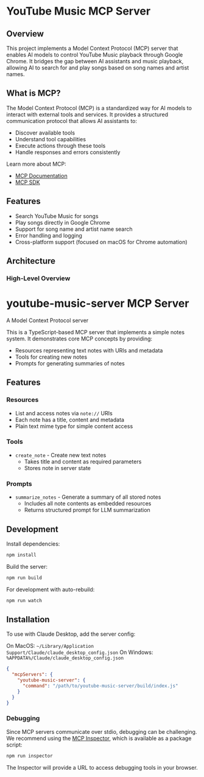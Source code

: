 # YouTube Music MCP Server

## Overview
This project implements a Model Context Protocol (MCP) server that enables AI models to control YouTube Music playback through Google Chrome. It bridges the gap between AI assistants and music playback, allowing AI to search for and play songs based on song names and artist names.

## What is MCP?
The Model Context Protocol (MCP) is a standardized way for AI models to interact with external tools and services. It provides a structured communication protocol that allows AI assistants to:
- Discover available tools
- Understand tool capabilities
- Execute actions through these tools
- Handle responses and errors consistently

Learn more about MCP:
- [MCP Documentation](https://github.com/modelcontextprotocol/protocol)
- [MCP SDK](https://github.com/modelcontextprotocol/sdk)

## Features
- Search YouTube Music for songs
- Play songs directly in Google Chrome
- Support for song name and artist name search
- Error handling and logging
- Cross-platform support (focused on macOS for Chrome automation)

## Architecture

### High-Level Overview

# youtube-music-server MCP Server

A Model Context Protocol server

This is a TypeScript-based MCP server that implements a simple notes system. It demonstrates core MCP concepts by providing:

- Resources representing text notes with URIs and metadata
- Tools for creating new notes
- Prompts for generating summaries of notes

## Features

### Resources
- List and access notes via `note://` URIs
- Each note has a title, content and metadata
- Plain text mime type for simple content access

### Tools
- `create_note` - Create new text notes
  - Takes title and content as required parameters
  - Stores note in server state

### Prompts
- `summarize_notes` - Generate a summary of all stored notes
  - Includes all note contents as embedded resources
  - Returns structured prompt for LLM summarization

## Development

Install dependencies:
```bash
npm install
```

Build the server:
```bash
npm run build
```

For development with auto-rebuild:
```bash
npm run watch
```

## Installation

To use with Claude Desktop, add the server config:

On MacOS: `~/Library/Application Support/Claude/claude_desktop_config.json`
On Windows: `%APPDATA%/Claude/claude_desktop_config.json`

```json
{
  "mcpServers": {
    "youtube-music-server": {
      "command": "/path/to/youtube-music-server/build/index.js"
    }
  }
}
```

### Debugging

Since MCP servers communicate over stdio, debugging can be challenging. We recommend using the [MCP Inspector](https://github.com/modelcontextprotocol/inspector), which is available as a package script:

```bash
npm run inspector
```

The Inspector will provide a URL to access debugging tools in your browser.
